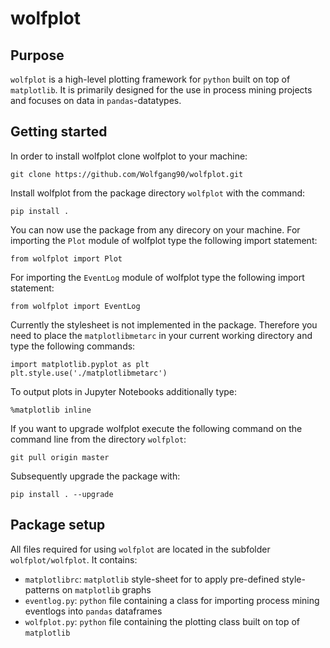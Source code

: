 # wolfplot
## Purpose
`wolfplot` is a high-level plotting framework for `python` built on top of `matplotlib`. It is primarily designed for the use in process mining projects and focuses on data in `pandas`-datatypes.

## Getting started
In order to install wolfplot clone wolfplot to your machine:
```
git clone https://github.com/Wolfgang90/wolfplot.git
```

Install wolfplot from the package directory `wolfplot` with the command:
```
pip install .
```

You can now use the package from any direcory on your machine.
For importing the `Plot` module of wolfplot type the following import statement:
```
from wolfplot import Plot
```
For importing the `EventLog` module of wolfplot type the following import statement:
```
from wolfplot import EventLog
```

Currently the stylesheet is not implemented in the package. Therefore you need to place the `matplotlibmetarc` in your current working directory and type the following commands:
```
import matplotlib.pyplot as plt
plt.style.use('./matplotlibmetarc')
```

To output plots in Jupyter Notebooks additionally type:
```
%matplotlib inline
```

If you want to upgrade wolfplot execute the following command on the command line from the directory `wolfplot`:
```
git pull origin master
```
Subsequently upgrade the package with:
```
pip install . --upgrade
```

## Package setup


All files required for using `wolfplot` are located in the subfolder `wolfplot/wolfplot`. It contains:
* `matplotlibrc`: `matplotlib` style-sheet for to apply pre-defined style-patterns on `matplotlib` graphs
* `eventlog.py`: `python` file containing a class for importing process mining eventlogs into `pandas` dataframes
* `wolfplot.py`: `python` file containing the plotting class built on top of `matplotlib`
